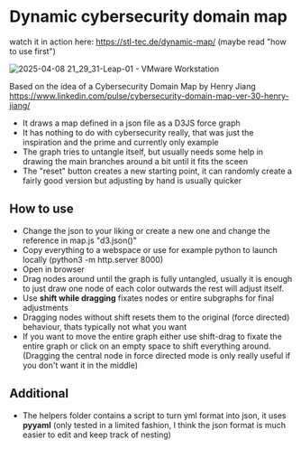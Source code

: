 # Dynamic cybersecurity domain map
watch it in action here: https://stl-tec.de/dynamic-map/ (maybe read "how to use first")

![2025-04-08 21_29_31-Leap-01 - VMware Workstation](https://github.com/user-attachments/assets/4b594494-4aca-4125-9653-921b2b749936)

Based on the idea of a Cybersecurity Domain Map by Henry Jiang
https://www.linkedin.com/pulse/cybersecurity-domain-map-ver-30-henry-jiang/

- It draws a map defined in a json file as a D3JS force graph
- It has nothing to do with cybersecurity really, that was just the inspiration and the prime and currently only example
- The graph tries to untangle itself, but usually needs some help in drawing the main branches around a bit until it fits the sceen
- The "reset" button creates a new starting point, it can randomly create a fairly good version but adjusting by hand is usually quicker

## How to use

- Change the json to your liking or create a new one and change the reference in map.js "d3.json()"
- Copy everything to a webspace or use for example python to launch locally (python3 -m http.server 8000)
- Open in browser
- Drag nodes around until the graph is fully untangled, usually it is enough to just draw one node of each color outwards the rest will adjust itself. 
- Use **shift while dragging** fixates nodes or entire subgraphs for final adjustments
- Dragging nodes without shift resets them to the original (force directed) behaviour, thats typically not what you want
- If you want to move the entire graph either use shift-drag to fixate the entire graph or click on an empty space to shift everything around. 
(Dragging the central node in force directed mode is only really useful if you don't want it in the middle)

## Additional

- The helpers folder contains a script to turn yml format into json, it uses **pyyaml**
(only tested in a limited fashion, I think the json format is much easier to edit and keep track of nesting)
